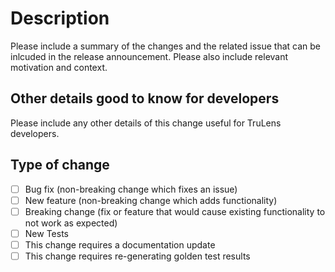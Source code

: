 # Description

Please include a summary of the changes and the related issue that can be inlcuded in the release announcement. Please also include relevant motivation and context.

## Other details good to know for developers

Please include any other details of this change useful for TruLens developers.

## Type of change

- [ ] Bug fix (non-breaking change which fixes an issue)
- [ ] New feature (non-breaking change which adds functionality)
- [ ] Breaking change (fix or feature that would cause existing functionality to not work as expected)
- [ ] New Tests
- [ ] This change requires a documentation update
- [ ] This change requires re-generating golden test results 
